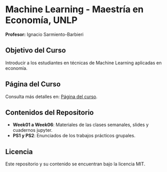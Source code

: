 # Machine Learning - Maestría en Economía, UNLP

**Profesor:** Ignacio Sarmiento-Barbieri  


## Objetivo del Curso

Introducir a los estudiantes en técnicas de Machine Learning aplicadas en economía.


## Página del Curso

Consulta más detalles en: [Página del curso](https://ignaciomsarmiento.github.io/teaching/ML_UNLP).


## Contenidos del Repositorio

- **Week01 a Week06**: Materiales de las clases semanales, slides y cuadernos jupyter.
- **PS1 y PS2**: Enunciados de los trabajos prácticos grupales.


## Licencia

Este repositorio y su contenido se encuentran bajo la licencia MIT.

